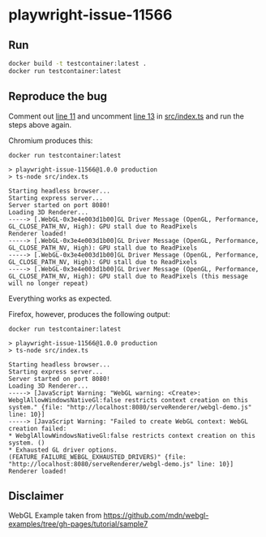 # playwright-issue-11566

## Run
```bash
docker build -t testcontainer:latest .
docker run testcontainer:latest
```

## Reproduce the bug
Comment out [line 11](https://github.com/hrueger/playwright-issue-11566/blob/ce4e967fa21ac1164f02ae6a6434fb71a260f977/src/index.ts#L11) and uncomment [line 13](https://github.com/hrueger/playwright-issue-11566/blob/ce4e967fa21ac1164f02ae6a6434fb71a260f977/src/index.ts#L13) in [src/index.ts](src/index.ts) and run the steps above again.

Chromium produces this:
```
docker run testcontainer:latest

> playwright-issue-11566@1.0.0 production
> ts-node src/index.ts

Starting headless browser...
Starting express server...
Server started on port 8080!
Loading 3D Renderer...
-----> [.WebGL-0x3e4e003d1b00]GL Driver Message (OpenGL, Performance, GL_CLOSE_PATH_NV, High): GPU stall due to ReadPixels
Renderer loaded!
-----> [.WebGL-0x3e4e003d1b00]GL Driver Message (OpenGL, Performance, GL_CLOSE_PATH_NV, High): GPU stall due to ReadPixels
-----> [.WebGL-0x3e4e003d1b00]GL Driver Message (OpenGL, Performance, GL_CLOSE_PATH_NV, High): GPU stall due to ReadPixels
-----> [.WebGL-0x3e4e003d1b00]GL Driver Message (OpenGL, Performance, GL_CLOSE_PATH_NV, High): GPU stall due to ReadPixels (this message will no longer repeat)
```
Everything works as expected.

Firefox, however, produces the following output:
```
docker run testcontainer:latest        

> playwright-issue-11566@1.0.0 production
> ts-node src/index.ts

Starting headless browser...
Starting express server...
Server started on port 8080!
Loading 3D Renderer...
-----> [JavaScript Warning: "WebGL warning: <Create>: WebglAllowWindowsNativeGl:false restricts context creation on this system." {file: "http://localhost:8080/serveRenderer/webgl-demo.js" line: 10}]
-----> [JavaScript Warning: "Failed to create WebGL context: WebGL creation failed: 
* WebglAllowWindowsNativeGl:false restricts context creation on this system. ()
* Exhausted GL driver options. (FEATURE_FAILURE_WEBGL_EXHAUSTED_DRIVERS)" {file: "http://localhost:8080/serveRenderer/webgl-demo.js" line: 10}]
Renderer loaded!
```

## Disclaimer
WebGL Example taken from https://github.com/mdn/webgl-examples/tree/gh-pages/tutorial/sample7